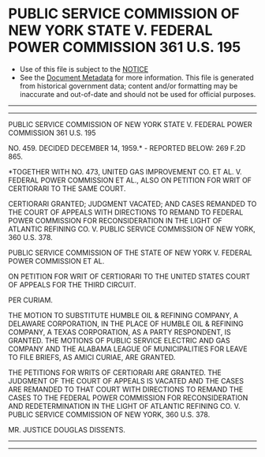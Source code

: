 ---
---

# PUBLIC SERVICE COMMISSION OF NEW YORK STATE V. FEDERAL POWER COMMISSION 361 U.S. 195

* Use of this file is subject to the [NOTICE](https://github.com/publicdocs/notice/blob/master/NOTICE)
* See the [Document Metadata](../../../) for more information.
  This file is generated from historical government data; content and/or formatting may be inaccurate and out-of-date and should not be used for official purposes.

----------
----------

PUBLIC SERVICE COMMISSION OF NEW YORK STATE V. FEDERAL POWER COMMISSION 361 U.S. 195

NO. 459.  DECIDED DECEMBER 14, 1959.\* - REPORTED BELOW:  269 F.2D 865.

\*TOGETHER WITH NO. 473, UNITED GAS IMPROVEMENT CO. ET AL. V. FEDERAL POWER COMMISSION ET AL., ALSO ON PETITION FOR WRIT OF CERTIORARI TO THE SAME COURT.

CERTIORARI GRANTED; JUDGMENT VACATED; AND CASES REMANDED TO THE COURT OF APPEALS WITH DIRECTIONS TO REMAND TO FEDERAL POWER COMMISSION FOR RECONSIDERATION IN THE LIGHT OF ATLANTIC REFINING CO. V. PUBLIC SERVICE COMMISSION OF NEW YORK, 360 U.S. 378.

PUBLIC SERVICE COMMISSION OF THE STATE OF NEW YORK V. FEDERAL POWER COMMISSION ET AL.

ON PETITION FOR WRIT OF CERTIORARI TO THE UNITED STATES COURT OF APPEALS FOR THE THIRD CIRCUIT.

PER CURIAM.

THE MOTION TO SUBSTITUTE HUMBLE OIL & REFINING COMPANY, A DELAWARE CORPORATION, IN THE PLACE OF HUMBLE OIL & REFINING COMPANY, A TEXAS CORPORATION, AS A PARTY RESPONDENT, IS GRANTED.  THE MOTIONS OF PUBLIC SERVICE ELECTRIC AND GAS COMPANY AND THE ALABAMA LEAGUE OF MUNICIPALITIES FOR LEAVE TO FILE BRIEFS, AS AMICI CURIAE, ARE GRANTED.

THE PETITIONS FOR WRITS OF CERTIORARI ARE GRANTED.  THE JUDGMENT OF THE COURT OF APPEALS IS VACATED AND THE CASES ARE REMANDED TO THAT COURT WITH DIRECTIONS TO REMAND THE CASES TO THE FEDERAL POWER COMMISSION FOR RECONSIDERATION AND REDETERMINATION IN THE LIGHT OF ATLANTIC REFINING CO. V. PUBLIC SERVICE COMMISSION OF NEW YORK, 360 U.S. 378.

MR. JUSTICE DOUGLAS DISSENTS.


----------
----------

